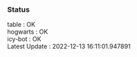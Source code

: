 ### Status


table : OK  
hogwarts : OK  
icy-bot : OK  
Latest Update : 2022-12-13 16:11:01.947891

